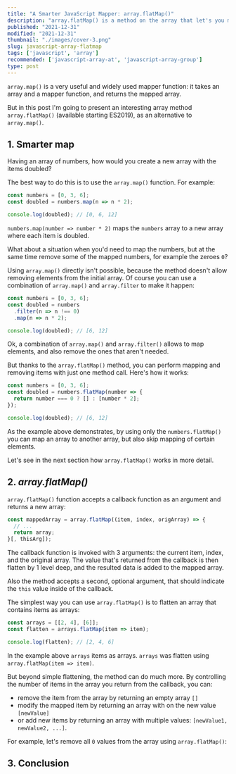 ```yaml
---
title: "A Smarter JavaScript Mapper: array.flatMap()"
description: "array.flatMap() is a method on the array that let's you map elements a littler smarter."  
published: "2021-12-31"
modified: "2021-12-31"
thumbnail: "./images/cover-3.png"
slug: javascript-array-flatmap
tags: ['javascript', 'array']
recommended: ['javascript-array-at', 'javascript-array-group']
type: post
---
```


`array.map()` is a very useful and widely used mapper function: it takes an array and a mapper function, and returns the mapped array.  

But in this post I'm going to present an interesting array method `array.flatMap()` (available starting ES2019), as an alternative to `array.map()`.  

## 1. Smarter map

Having an array of numbers, how would you create a new array with the items doubled?  

The best way to do this is to use the `array.map()` function. For example:

```javascript
const numbers = [0, 3, 6];
const doubled = numbers.map(n => n * 2);

console.log(doubled); // [0, 6, 12]
```

`numbers.map(number => number * 2)` maps the `numbers` array to a new array where each item is doubled.  

What about a situation when you'd need to map the numbers, but at the same time remove some of the mapped numbers, for example 
the zeroes `0`?

Using `array.map()` directly isn't possible, because the method doesn't allow removing elements from the initial array. Of course you can use a combination of `array.map()` and `array.filter` to make it happen:

```javascript
const numbers = [0, 3, 6];
const doubled = numbers
  .filter(n => n !== 0)
  .map(n => n * 2);

console.log(doubled); // [6, 12]
```

Ok, a combination of `array.map()` and `array.filter()` allows to map elements, and also remove the ones that aren't needed.  

But thanks to the `array.flatMap()` method, you can perform mapping and removing items with just one method call. Here's how it works:

```javascript
const numbers = [0, 3, 6];
const doubled = numbers.flatMap(number => {
  return number === 0 ? [] : [number * 2];
});

console.log(doubled); // [6, 12]
```

As the example above demonstrates, by using only the `numbers.flatMap()` you can map an array to another array, but also skip mapping of certain elements.  

Let's see in the next section how `array.flatMap()` works in more detail.  

## 2. *array.flatMap()*

`array.flatMap()` function accepts a callback function as an argument and returns a new array:

```javascript
const mappedArray = array.flatMap((item, index, origArray) => {
  // ...
  return array;
}[, thisArg]);
```

The callback function is invoked with 3 arguments: the current item, index, and the original array. The value that's returned from the callback is then flatten by 1 level deep, and the resulted data is added to the mapped array.  

Also the method accepts a second, optional argument, that should indicate the `this` value inside of the callback.  

The simplest way you can use `array.flatMap()` is to flatten an array that contains items as arrays:

```javascript
const arrays = [[2, 4], [6]];
const flatten = arrays.flatMap(item => item);

console.log(flatten); // [2, 4, 6]
```

In the example above `arrays` items as arrays. `arrays` was flatten using `array.flatMap(item => item)`.  

But beyond simple flattening, the method can do much more. By controlling the number of items in the array you return from the callback, you can:

* remove the item from the array by returning an empty array `[]`
* modify the mapped item by returning an array with on the new value `[newValue]`
* or add new items by returning an array with multiple values: `[newValue1, newValue2, ...]`.  

For example, let's remove all `0` values from the array using `array.flatMap()`:



## 3. Conclusion
